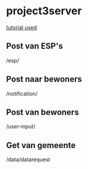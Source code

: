# project3server

[tutorial used](https://scotch.io/tutorials/build-a-restful-api-using-node-and-express-4)

## Post van ESP's

/esp/

## Post naar bewoners

/notification/

## Post van bewoners

/user-input/

## Get van gemeente

/data/datarequest